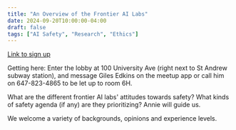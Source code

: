 ```yaml
---
title: "An Overview of the Frontier AI Labs"
date: 2024-09-20T10:00:00-04:00
draft: false
tags: ["AI Safety", "Research", "Ethics"]
---
```

[Link to sign up](https://www.meetup.com/toronto-ai-aligners/events/303101742/?eventOrigin=group_upcoming_events)

Getting here: Enter the lobby at 100 University Ave (right next to St Andrew subway station), and message Giles Edkins on the meetup app or call him on 647-823-4865 to be let up to room 6H.

What are the different frontier AI labs' attitudes towards safety? What kinds of safety agenda (if any) are they prioritizing? Annie will guide us.

We welcome a variety of backgrounds, opinions and experience levels.
